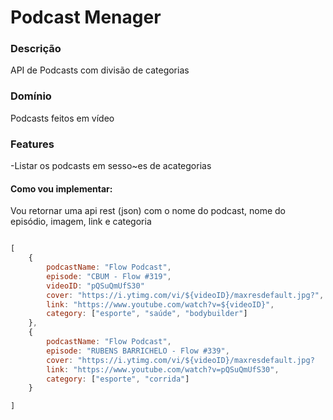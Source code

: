 # Podcast Menager
    
### Descrição
API de Podcasts com divisão de categorias

### Domínio
Podcasts feitos em vídeo

### Features

-Listar os podcasts em sesso~es de acategorias

#### Como vou implementar:

Vou retornar uma api rest  (json) com o nome do podcast, nome do episódio, imagem, link e categoria

```js

[
    {
        podcastName: "Flow Podcast",
        episode: "CBUM - Flow #319",
        videoID: "pQSuQmUfS30"
        cover: "https://i.ytimg.com/vi/${videoID}/maxresdefault.jpg?",
        link: "https://www.youtube.com/watch?v=${videoID}",
        category: ["esporte", "saúde", "bodybuilder"]
    },
    {
        podcastName: "Flow Podcast",
        episode: "RUBENS BARRICHELO - Flow #339",
        cover: "https://i.ytimg.com/vi/${videoID}/maxresdefault.jpg?   sqp=-oaymwEXCNAFEJQDSFryq4qpAwkIARUAAIhCGAE=&rs=AOn4CLBonxQwlEalhS13RJbrvH2sVHnASw",
        link: "https://www.youtube.com/watch?v=pQSuQmUfS30",
        category: ["esporte", "corrida"]
    }

]
```